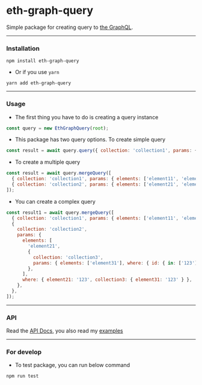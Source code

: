 <h1>
eth-graph-query
</h1>

Simple package for creating query to [the GraphQL](https://thegraph.com/).

---

### Installation

```shell
npm install eth-graph-query

```

- Or if you use `yarn`

```shell
yarn add eth-graph-query
```

---

### Usage

- The first thing you have to do is creating a query instance

```js
const query = new EthGraphQuery(root);
```

- This package has two query options. To create simple query

```js
const result = await query.query({ collection: 'collection1', params: { elements: ['element1', 'element2'] } });
```

- To create a multiple query

```js
const result = await query.mergeQuery([
  { collection: 'collection1', params: { elements: ['element11', 'element12'] } },
  { collection: 'collection2', params: { elements: ['element21', 'element22'] } },
]);
```

- You can create a complex query

```js
const result1 = await query.mergeQuery([
  { collection: 'collection1', params: { elements: ['element11', 'element12'], where: { element11: 'abc' } } },
  {
    collection: 'collection2',
    params: {
      elements: [
        'element21',
        {
          collection: 'collection3',
          params: { elements: ['element31'], where: { id: { in: ['123'] }, element31: 'element31' }, first: 50 },
        },
      ],
      where: { element21: '123', collection3: { element31: '123' } },
    },
  },
]);
```

---

### API

Read the [API Docs](https://github.com/phamhongphuc1999/eth-graph-query/blob/main/docs/api.md), you also read my [examples](https://github.com/phamhongphuc1999/eth-graph-query/blob/main/examples)

---

### For develop

- To test package, you can run below command

```shell
npm run test
```
